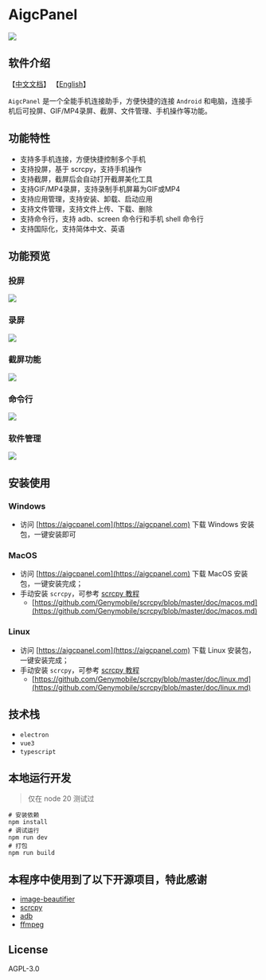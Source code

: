 # AigcPanel

![](./screenshots/cn/home.png)

## 软件介绍

【[中文文档](./README-CN.md)】 【[English](./README.md)】

`AigcPanel` 是一个全能手机连接助手，方便快捷的连接 `Android` 和电脑，连接手机后可投屏、GIF/MP4录屏、截屏、文件管理、手机操作等功能。

## 功能特性

- 支持多手机连接，方便快捷控制多个手机
- 支持投屏，基于 scrcpy，支持手机操作
- 支持截屏，截屏后会自动打开截屏美化工具
- 支持GIF/MP4录屏，支持录制手机屏幕为GIF或MP4
- 支持应用管理，支持安装、卸载、启动应用
- 支持文件管理，支持文件上传、下载、删除
- 支持命令行，支持 adb、screen 命令行和手机 shell 命令行
- 支持国际化，支持简体中文、英语

## 功能预览

### 投屏

![](./screenshots/cn/mirror.png)

### 录屏

![](./screenshots/cn/screenrecord.png)

### 截屏功能

![](./screenshots/cn/screenshot.png)

### 命令行

![](./screenshots/cn/screenshot.png)

### 软件管理

![](./screenshots/cn/appmanage.png)

## 安装使用

### Windows

- 访问 [https://aigcpanel.com](https://aigcpanel.com) 下载 Windows 安装包，一键安装即可

### MacOS

- 访问 [https://aigcpanel.com](https://aigcpanel.com) 下载 MacOS 安装包，一键安装完成；
- 手动安装 `scrcpy`，可参考 [scrcpy 教程](https://github.com/Genymobile/scrcpy)
  - [https://github.com/Genymobile/scrcpy/blob/master/doc/macos.md](https://github.com/Genymobile/scrcpy/blob/master/doc/macos.md)

### Linux

- 访问 [https://aigcpanel.com](https://aigcpanel.com) 下载 Linux 安装包，一键安装完成；
- 手动安装 `scrcpy`，可参考 [scrcpy 教程](https://github.com/Genymobile/scrcpy)
    - [https://github.com/Genymobile/scrcpy/blob/master/doc/linux.md](https://github.com/Genymobile/scrcpy/blob/master/doc/linux.md)

 
## 技术栈

- `electron`
- `vue3`
- `typescript`

## 本地运行开发

> 仅在 node 20 测试过

```shell
# 安装依赖
npm install
# 调试运行
npm run dev
# 打包
npm run build
```

## 本程序中使用到了以下开源项目，特此感谢

- [image-beautifier](https://github.com/CH563/image-beautifier)
- [scrcpy](https://github.com/Genymobile/scrcpy)
- [adb](https://developer.android.com/studio/command-line/adb)
- [ffmpeg](https://ffmpeg.org/)

## License

AGPL-3.0
